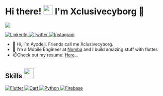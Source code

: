 <h1> Hi there! <img src = "https://raw.githubusercontent.com/MartinHeinz/MartinHeinz/master/wave.gif" width = 30px> I'm Xclusivecyborg 🦁</h1>
<p align='center'>
</p>

<p>
  <a href="https://github.com/DenverCoder1/readme-typing-svg"><img src="https://readme-typing-svg.herokuapp.com?&font=IBM+Plex+Sans&color=abcde&size=22&lines=Welcome+to+my+GitHub+Profile!;I+am+a+child+of+GOD;I+am+a+Mobile+Engineer;I+dance+when+I'm+not+coding" /></a>
</p>

   <a href="https://www.linkedin.com/in/ayodeji-ogundairo-a5b4a6201/" target="_blank">
    <img alt="LinkedIn" src="https://img.shields.io/badge/LinkedIn-0077B5?style=for-the-badge&logo=linkedin&logoColor=white">
  </a>   
   <a href="https://www.twitter.com/xclusivecyborg" target="_blank">
    <img alt="Twitter" src="https://img.shields.io/badge/Twitter-20BEFF?style=for-the-badge&logo=twitter&logoColor=white">
  </a>  
  <a href="https://www.instagram.com/xclusivecyborg" target="_blank">
    <img alt="Instagram" src="https://img.shields.io/badge/Instagram-C13584?style=for-the-badge&logo=instagram&logoColor=white">
  </a>  

- 👋 Hi, I’m Ayodeji. Friends call me Xclusivecyborg.
- 💼 I'm a Mobile Engineer at [Nomba](https://nomba.com/) and I build amazing stuff with flutter.
- 📫Check out my resume: [Here](https://docs.google.com/document/d/1B2mxS2yRezJGUvSQGIeyLPMWeeOCYPW1/edit?usp=sharing&ouid=110970333714634235869&rtpof=true&sd=true)...

<h2> Skills <img src = "https://media2.giphy.com/media/QssGEmpkyEOhBCb7e1/giphy.gif?cid=ecf05e47a0n3gi1bfqntqmob8g9aid1oyj2wr3ds3mg700bl&rid=giphy.gif" width = 32px> </h2>
<a href="https://www.flutter.dev" target="_blank"> 
    <img alt="Flutter" src="https://img.shields.io/badge/Flutter-08589c?style=for-the-badge&logo=flutter&logoColor=white">
  </a>
   <a href="https://dart.dev/" target="_blank">
    <img alt="Dart" src="https://img.shields.io/badge/Dart-F37626.svg?&style=for-the-badge&logo=dart&logoColor=white">
  </a>

   <a href="https://www.python.org/" target="_blank">
    <img alt="Python" src="https://img.shields.io/badge/Python-F567890.svg?&style=for-the-badge&logo=dart&logoColor=white">
  </a>
<a href="https://www.firebase.dev/"><img alt="Firebase" src="https://img.shields.io/badge/Firebase-430098?style=for-the-badge&logo=firebase&logoColor=white"></a>

